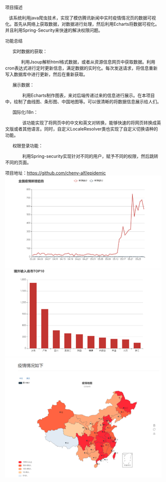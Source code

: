 项目描述

   该系统利用java爬虫技术，实现了模仿腾讯新闻中实时疫情情况页的数据可视化。首先从网络上获取数据，对数据进行处理，然后利用Echarts将数据可视化。并且利用Spring-Security来快速的解决权限问题。

功能总结

      实时数据的获取：

             利用Jsoup解析html格式数据，或者从资源信息网页中获取数据。利用cron表达式进行定时更新信息，满足数据的实时化。每次发送请求，将信息重新写入数据库中进行更新，然后在重新获取。

      展示数据：

              利用Echarts制作图表，来对后端传递过来的信息进行展示。在本项目中，绘制了曲线图、条形图、中国地图等。可以很清晰的将数据信息展示给人们。

      国际化i18n：

              该功能实现了将网页中的中文和英文对转换，能够快速的将网页转换成英文版或者其他语言。同时，自定义LocaleResolver类也实现了自定义切换语种的功能。

      权限登录功能：

              利用Spring-security实现针对不同的用户，赋予不同的权限，然后跳转不同的页面。

项目地址：https://github.com/cheny-alf/epidemic
![Image text](https://github.com/cheny-alf/epidemic/blob/master/trend.png)
![Image text](https://github.com/cheny-alf/epidemic/blob/master/Abroad.png)
![Image text](https://github.com/cheny-alf/epidemic/blob/master/map.png)
